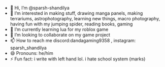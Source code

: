 - 👋 Hi, I’m @sparsh-shandilya
- 👀 I’m interested in making stuff, drawing manga panels, making terrariums, astrophotography, learning new things, macro photography, having fun with my jumping spider, reading books, gaming 
- 🌱 I’m currently learning lua for my roblox game
- 💞️ I’m looking to collaborate on my game project
- 📫 How to reach me discord:dandagaming9358 , instagram: sparsh_shandilya
- 😄 Pronouns: he/him
- ⚡ Fun fact: i write with left hand lol. i hate school system (marks) 

<!---
sparsh-shandilya/sparsh-shandilya is a ✨ special ✨ repository because its `README.md` (this file) appears on your GitHub profile.
You can click the Preview link to take a look at your changes.
--->
